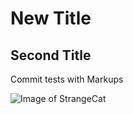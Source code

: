 # New Title
## Second Title



Commit tests with Markups


![Image of StrangeCat](https://octodex.github.com/images/yaktocat.png)
